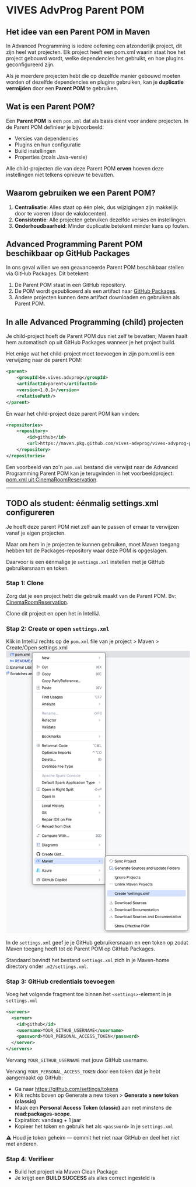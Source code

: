 # VIVES AdvProg Parent POM

## Het idee van een Parent POM in Maven
In Advanced Programming is iedere oefening een afzonderlijk project, dit zijn heel wat projecten. Elk project heeft een pom.xml waarin staat hoe het project gebouwd wordt, welke dependencies het gebruikt, en hoe plugins geconfigureerd zijn.

Als je meerdere projecten hebt die op dezelfde manier gebouwd moeten worden of dezelfde dependencies en plugins gebruiken, kan je **duplicatie vermijden** door een **Parent POM** te gebruiken.

## Wat is een Parent POM?
Een **Parent POM** is een `pom.xml` dat als basis dient voor andere projecten. In de Parent POM definieer je bijvoorbeeld:
- Versies van dependencies
- Plugins en hun configuratie
- Build instellingen
- Properties (zoals Java-versie)

Alle child-projecten die van deze Parent POM **erven** hoeven deze instellingen niet telkens opnieuw te bevatten.

## Waarom gebruiken we een Parent POM?
1. **Centralisatie**: Alles staat op één plek, dus wijzigingen zijn makkelijk door te voeren (door de vakdocenten).
2. **Consistentie**: Alle projecten gebruiken dezelfde versies en instellingen.
3. **Onderhoudbaarheid**: Minder duplicatie betekent minder kans op fouten.

## Advanced Programming Parent POM beschikbaar op GitHub Packages
In ons geval willen we een geavanceerde Parent POM beschikbaar stellen via GitHub Packages. Dit betekent:

1. De Parent POM staat in een GitHub repository.
2. De POM wordt gepubliceerd als een artifact naar [GitHub Packages](https://github.com/orgs/vives-advprog/packages).
3. Andere projecten kunnen deze artifact downloaden en gebruiken als Parent POM.

## In alle Advanced Programming (child) projecten
Je child-project hoeft de Parent POM dus niet zelf te bevatten; Maven haalt hem automatisch op uit GitHub Packages wanneer je het project build.

Het enige wat het child-project moet toevoegen in zijn pom.xml is een verwijzing naar de parent POM:

```xml
<parent>
    <groupId>be.vives.advprog</groupId>
    <artifactId>parent</artifactId>
    <version>1.0.1</version> 
    <relativePath/> 
</parent>
```
En waar het child-project deze parent POM kan vinden:

```xml
<repositories>
    <repository>
        <id>github</id>
        <url>https://maven.pkg.github.com/vives-advprog/vives-advprog-parent</url>
    </repository>
</repositories>
```

Een voorbeeld van zo'n `pom.xml` bestand die verwijst naar de Advanced Programming Parent POM kan je terugvinden in het voorbeeldproject: [pom.xml uit CinemaRoomReservation](https://github.com/vives-advprog/CinemaRoomReservation/blob/main/pom.xml).

---

## TODO als student: **éénmalig** settings.xml configureren

Je hoeft deze parent POM niet zelf aan te passen of ernaar te verwijzen vanaf je eigen projecten.

Maar om hem in je projecten te kunnen gebruiken, moet Maven toegang hebben tot de Packages-repository waar deze POM is opgeslagen.

Daarvoor is een éénmalige je `settings.xml` instellen met je GitHub gebruikersnaam en token.

### Stap 1: Clone
Zorg dat je een project hebt die gebruik maakt van de Parent POM. Bv: [CinemaRoomReservation](https://github.com/vives-advprog/CinemaRoomReservation).

Clone dit project en open het in IntelliJ.

### Stap 2: Create or open `settings.xml`
Klik in IntelliJ rechts op de `pom.xml` file van je project > Maven > Create/Open settings.xml
![createsettingsxml](images/createsettingsxml.png)

In de `settings.xml` geef je je GitHub gebruikersnaam en een token op zodat Maven toegang heeft tot de Parent POM op GitHub Packages.

Standaard bevindt het bestand `settings.xml` zich in je Maven-home directory onder `.m2/settings.xml`.

### Stap 3: GitHub credentials toevoegen
Voeg het volgende fragment toe binnen het `<settings>`-element in je `settings.xml`

```xml
<servers>
  <server>
    <id>github</id>
    <username>YOUR_GITHUB_USERNAME</username>
    <password>YOUR_PERSONAL_ACCESS_TOKEN</password>
  </server>
</servers>
```

Vervang `YOUR_GITHUB_USERNAME` met jouw GitHub username.

Vervang `YOUR_PERSONAL_ACCESS_TOKEN` door een token dat je hebt aangemaakt op GitHub:
- Ga naar https://github.com/settings/tokens
- Klik rechts boven op Generate a new token > **Generate a new token (classic)**
- Maak een **Personal Access Token (classic)** aan met minstens de **read:packages-scope**.
- Expiration: vandaag + 1 jaar
- Kopieer het token en gebruik het als `<password>` in je `settings.xml`

⚠️ Houd je token geheim — commit het niet naar GitHub en deel het niet met anderen.

### Stap 4: Verifieer
- Build het project via Maven Clean Package
- Je krijgt een **BUILD SUCCESS** als alles correct ingesteld is
